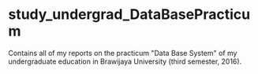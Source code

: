# study_undergrad_DataBasePracticum
Contains all of my reports on the practicum "Data Base System" of my undergraduate education in Brawijaya University (third semester, 2016).
